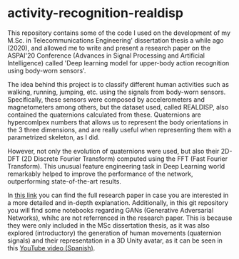 # activity-recognition-realdisp

This repository contains some of the code I used on the development of my M.Sc. in Telecommunications Engineering' dissertation thesis a while ago (2020), and allowed me to write and present a research paper on the ASPAI'20 Conference (Advances in Signal Processing and Artificial Intelligence) called 'Deep learning model for upper-body action recognition using body-worn sensors'.

The idea behind this project is to classify different human activities such as walking, running, jumping, etc. using the signals from body-worn sensors. Specifically, these sensors were composed by accelerometers and magnetometers among others, but the dataset used, called REALDISP, also contained the quaternions calculated from these. Quaternions are hypercomlpex numbers that allows us to represent the body orientations in the 3 three dimensions, and are really useful when representing them with a parametrized skeleton, as I did.

However, not only the evolution of quaternions were used, but also their 2D-DFT (2D Discrete Fourier Transform) computed using the FFT (Fast Fourier Transform). This unusual feature engineering task in Deep Learning world remarkably helped to improve the performance of the network, outperforming state-of-the-art results.

In [this link]([url](https://www.researchgate.net/publication/344949079_Deep_learning_model_for_upper-body_action_recognition_using_body-worn_sensors)) you can find the full research paper in case you are interested in a more detailed and in-depth explanation. Additionally, in this git repository you will find some notebooks regarding GANs (Generative Adversarial Networks), whihc are not referrenced in the research paper. This is because they were only included in the MSc dissertation thesis, as it was also explored (introductory) the generation of human movements (quaternion signals) and their representation in a 3D Unity avatar, as it can be seen in this [YouTube video (Spanish)]([url](https://youtu.be/hxi8GaB1LDo?si=CNv7qOu-0QDtlMjm)https://youtu.be/hxi8GaB1LDo?si=CNv7qOu-0QDtlMjm).
